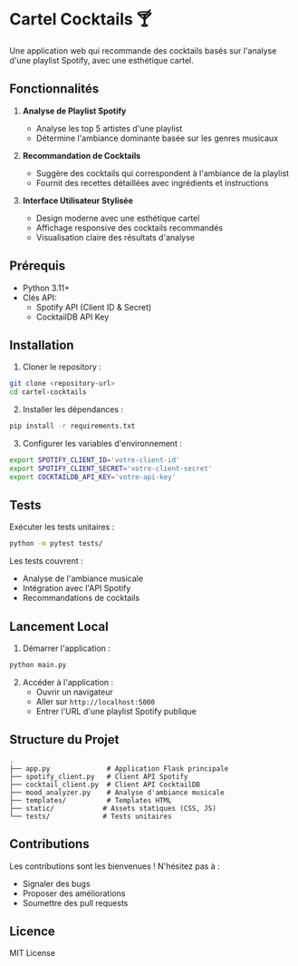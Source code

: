 # Cartel Cocktails 🍸

Une application web qui recommande des cocktails basés sur l'analyse d'une playlist Spotify, avec une esthétique cartel.

## Fonctionnalités

1. **Analyse de Playlist Spotify**
   - Analyse les top 5 artistes d'une playlist
   - Détermine l'ambiance dominante basée sur les genres musicaux

2. **Recommandation de Cocktails**
   - Suggère des cocktails qui correspondent à l'ambiance de la playlist
   - Fournit des recettes détaillées avec ingrédients et instructions

3. **Interface Utilisateur Stylisée**
   - Design moderne avec une esthétique cartel
   - Affichage responsive des cocktails recommandés
   - Visualisation claire des résultats d'analyse

## Prérequis

- Python 3.11+
- Clés API:
  - Spotify API (Client ID & Secret)
  - CocktailDB API Key

## Installation

1. Cloner le repository :
```bash
git clone <repository-url>
cd cartel-cocktails
```

2. Installer les dépendances :
```bash
pip install -r requirements.txt
```

3. Configurer les variables d'environnement :
```bash
export SPOTIFY_CLIENT_ID='votre-client-id'
export SPOTIFY_CLIENT_SECRET='votre-client-secret'
export COCKTAILDB_API_KEY='votre-api-key'
```

## Tests

Exécuter les tests unitaires :
```bash
python -m pytest tests/
```

Les tests couvrent :
- Analyse de l'ambiance musicale
- Intégration avec l'API Spotify
- Recommandations de cocktails

## Lancement Local

1. Démarrer l'application :
```bash
python main.py
```

2. Accéder à l'application :
   - Ouvrir un navigateur
   - Aller sur `http://localhost:5000`
   - Entrer l'URL d'une playlist Spotify publique

## Structure du Projet

```
.
├── app.py              # Application Flask principale
├── spotify_client.py   # Client API Spotify
├── cocktail_client.py  # Client API CocktailDB
├── mood_analyzer.py    # Analyse d'ambiance musicale
├── templates/          # Templates HTML
├── static/            # Assets statiques (CSS, JS)
└── tests/             # Tests unitaires
```

## Contributions

Les contributions sont les bienvenues ! N'hésitez pas à :
- Signaler des bugs
- Proposer des améliorations
- Soumettre des pull requests

## Licence

MIT License
